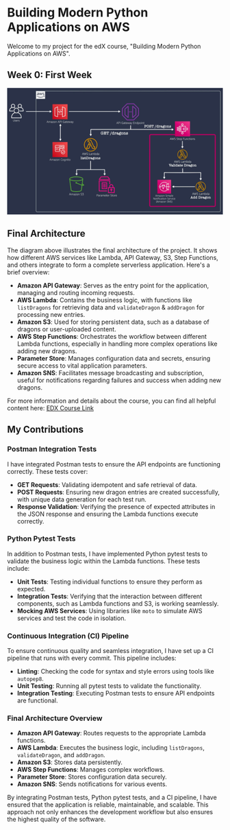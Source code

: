 # Building Modern Python Applications on AWS

Welcome to my project for the edX course, "Building Modern Python Applications on AWS".

## Week 0: First Week

![Final Architecture](images/FinalArchitecture.png) 

## Final Architecture

The diagram above illustrates the final architecture of the project. It shows how different AWS services like Lambda, API Gateway, S3, Step Functions, and others integrate to form a complete serverless application. Here's a brief overview:

- **Amazon API Gateway**: Serves as the entry point for the application, managing and routing incoming requests.
- **AWS Lambda**: Contains the business logic, with functions like `listDragons` for retrieving data and `validateDragon` & `addDragon` for processing new entries.
- **Amazon S3**: Used for storing persistent data, such as a database of dragons or user-uploaded content.
- **AWS Step Functions**: Orchestrates the workflow between different Lambda functions, especially in handling more complex operations like adding new dragons.
- **Parameter Store**: Manages configuration data and secrets, ensuring secure access to vital application parameters.
- **Amazon SNS**: Facilitates message broadcasting and subscription, useful for notifications regarding failures and success when adding new dragons.

For more information and details about the course, you can find all helpful content here: [EDX Course Link](https://learning.edx.org/course/course-v1:AWS+OTP-AWSD12+1T2022a/home)

## My Contributions

### Postman Integration Tests

I have integrated Postman tests to ensure the API endpoints are functioning correctly. These tests cover:

- **GET Requests**: Validating idempotent and safe retrieval of data.
- **POST Requests**: Ensuring new dragon entries are created successfully, with unique data generation for each test run.
- **Response Validation**: Verifying the presence of expected attributes in the JSON response and ensuring the Lambda functions execute correctly.

### Python Pytest Tests

In addition to Postman tests, I have implemented Python pytest tests to validate the business logic within the Lambda functions. These tests include:

- **Unit Tests**: Testing individual functions to ensure they perform as expected.
- **Integration Tests**: Verifying that the interaction between different components, such as Lambda functions and S3, is working seamlessly.
- **Mocking AWS Services**: Using libraries like `moto` to simulate AWS services and test the code in isolation.

### Continuous Integration (CI) Pipeline

To ensure continuous quality and seamless integration, I have set up a CI pipeline that runs with every commit. This pipeline includes:

- **Linting**: Checking the code for syntax and style errors using tools like `autopep8`.
- **Unit Testing**: Running all pytest tests to validate the functionality.
- **Integration Testing**: Executing Postman tests to ensure API endpoints are functional.

### Final Architecture Overview

- **Amazon API Gateway**: Routes requests to the appropriate Lambda functions.
- **AWS Lambda**: Executes the business logic, including `listDragons`, `validateDragon`, and `addDragon`.
- **Amazon S3**: Stores data persistently.
- **AWS Step Functions**: Manages complex workflows.
- **Parameter Store**: Stores configuration data securely.
- **Amazon SNS**: Sends notifications for various events.

By integrating Postman tests, Python pytest tests, and a CI pipeline, I have ensured that the application is reliable, maintainable, and scalable. This approach not only enhances the development workflow but also ensures the highest quality of the software.
